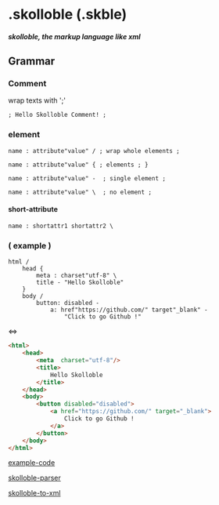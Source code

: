 # .skolloble  (.skble)

#### _skolloble, the markup language like xml_

## Grammar

### Comment
wrap texts with ';'
```
; Hello Skolloble Comment! ;
```

### element

```
name : attribute"value" / ; wrap whole elements ;

name : attribute"value" { ; elements ; }

name : attribute"value" -  ; single element ;

name : attribute"value" \  ; no element ;
```

#### short-attribute

```
name : shortattr1 shortattr2 \
```

### ( example )

```
html /
    head {
        meta : charset"utf-8" \
        title - "Hello Skolloble"
    }
    body /
        button: disabled -
            a: href"https://github.com/" target"_blank" -
                "Click to go Github !"
```

<=>

```html
<html>
    <head>
        <meta  charset="utf-8"/>    
        <title>
            Hello Skolloble
        </title>
    </head>
    <body>
        <button disabled="disabled">
            <a href="https://github.com/" target="_blank">
                Click to go Github !
            </a>
        </button>
    </body>
</html>
```

[example-code](skolloble-test)

[skolloble-parser](skolloble-parser)

[skolloble-to-xml](skolloble-to-xml)

